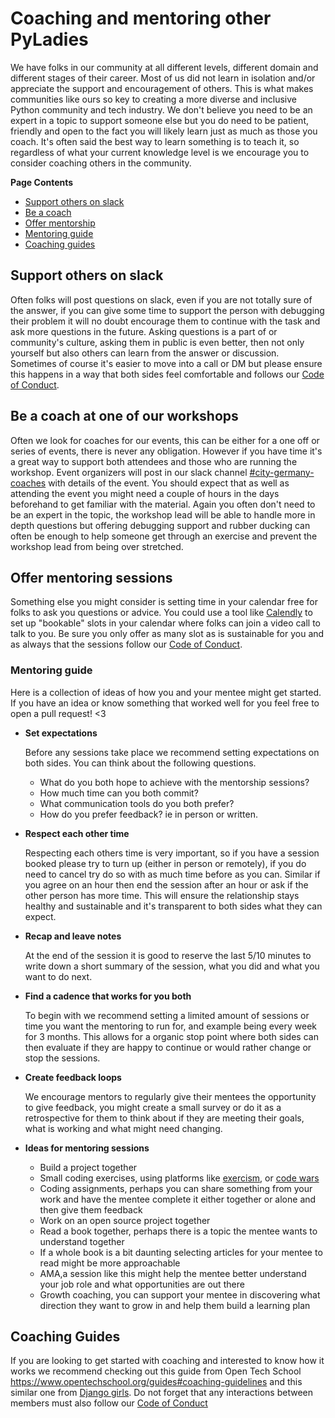 # Coaching and mentoring other PyLadies

We have folks in our community at all different levels, different domain and different stages of their career. Most of us did not learn in isolation and/or appreciate the support and encouragement of others. This is what makes communities like ours so key to creating a more diverse and inclusive Python community and tech industry. We don't believe you need to be an expert in a topic to support someone else but you do need to be patient, friendly and open to the fact you will likely learn just as much as those you coach. It's often said the best way to learn something is to teach it, so regardless of what your current knowledge level is we encourage you to consider coaching others in the community.

**Page Contents**

- [Support others on slack](#support-others-on-slack)
- [Be a coach](#be-a-coach-at-one-of-our-workshops)
- [Offer mentorship](#offer-mentoring-sessions)
- [Mentoring guide](#mentoring-guide)
- [Coaching guides](#coaching-guides)

## Support others on slack

Often folks will post questions on slack, even if you are not totally sure of the answer, if you can give some time to support the person with debugging their problem it will no doubt encourage them to continue with the task and ask more questions in the future. Asking questions is a part of or community's culture, asking them in public is even better, then not only yourself but also others can learn from the answer or discussion. Sometimes of course it's easier to move into a call or DM but please ensure this happens in a way that both sides feel comfortable and follows our [Code of Conduct](https://www.pyladies.com/CodeOfConduct/).

## Be a coach at one of our workshops

Often we look for coaches for our events, this can be either for a one off or series of events, there is never any obligation. However if you have time it's a great way to support both attendees and those who are running the workshop. Event organizers will post in our slack channel [#city-germany-coaches](https://pyladies.slack.com/archives/C02U8K95FQC) with details of the event. You should expect that as well as attending the event you might need a couple of hours in the days beforehand to get familiar with the material. Again you often don't need to be an expert in the topic, the workshop lead will be able to handle more in depth questions but offering debugging support and rubber ducking can often be enough to help someone get through an exercise and prevent the workshop lead from being over stretched.

## Offer mentoring sessions

Something else you might consider is setting time in your calendar free for folks to ask you questions or advice. You could use a tool like [Calendly](https://calendly.com/) to set up "bookable" slots in your calendar where folks can join a video call to talk to you. Be sure you only offer as many slot as is sustainable for you and as always that the sessions follow our [Code of Conduct](https://www.pyladies.com/CodeOfConduct/).

### Mentoring guide

Here is a collection of ideas of how you and your mentee might get started. If you have an idea or know something that worked well for you feel free to open a pull request! <3

- **Set expectations**
	
	Before any sessions take place we recommend setting expectations on both sides. You can think about the following questions.

	- What do you both hope to achieve with the mentorship sessions?
	- How much time can you both commit?
	- What communication tools do you both prefer?
	- How do you prefer feedback? ie in person or written.

- **Respect each other time**
	
	Respecting each others time is very important, so if you have a session booked please try to turn up (either in person or remotely), if you do need to cancel try do so with as much time before as you can. Similar if you agree on an hour then end the session after an hour or ask if the other person has more time. This will ensure the relationship stays healthy and sustainable and it's transparent to both sides what they can expect.

- **Recap and leave notes**

	At the end of the session it is good to reserve the last 5/10 minutes to write down a short summary of the session, what you did and what you want to do next.

- **Find a cadence that works for you both**

	To begin with we recommend setting a limited amount of sessions or time you want the mentoring to run for, and example being every week for 3 months. This allows for a organic stop point where both sides can then evaluate if they are happy to continue or would rather change or stop the sessions.

- **Create feedback loops**

	We encourage mentors to regularly give their mentees the opportunity to give feedback, you might create a small survey or do it as a retrospective for them to think about if they are meeting their goals, what is working and what might need changing.

- **Ideas for mentoring sessions**

	- Build a project together
	- Small coding exercises, using platforms like [exercism](), or [code wars]()
	- Coding assignments, perhaps you can share something from your work and have the mentee complete it either together or alone and then give them feedback
	- Work on an open source project together
	- Read a book together, perhaps there is a topic the mentee wants to understand together
	- If a whole book is a bit daunting selecting articles for your mentee to read might be more approachable 
	- AMA,a session like this might help the mentee better understand your job role and what opportunities are out there
	- Growth coaching, you can support your mentee in discovering what direction they want to grow in and help them build a learning plan


## Coaching Guides

If you are looking to get started with coaching and interested to know how it works we recommend checking out this guide from Open Tech School https://www.opentechschool.org/guides#coaching-guidelines and this similar one from [Django girls](https://coach.djangogirls.org/tips/). Do not forget that any interactions between members must also follow our [Code of Conduct](https://www.pyladies.com/CodeOfConduct/)

